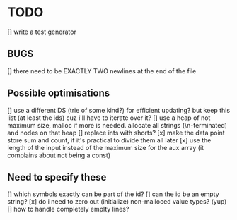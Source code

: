 # TODO

[] write a test generator

## BUGS

[] there need to be EXACTLY TWO newlines at the end of the file

## Possible optimisations

[] use a different DS (trie of some kind?) for efficient updating? but keep this list (at least the ids) cuz i'll have to iterate over it?
[] use a heap of not maximum size, malloc if more is needed. allocate all strings (\n-terminated) and nodes on that heap
[] replace ints with shorts?
[x] make the data point store sum and count, if it's practical to divide them all later
[x] use the length of the input instead of the maximum size for the aux array (it complains about not being a const)

## Need to specify these

[] which symbols exactly can be part of the id?
[] can the id be an empty string?
[x] do i need to zero out (initialize) non-malloced value types? (yup)
[] how to handle completely emplty lines?
